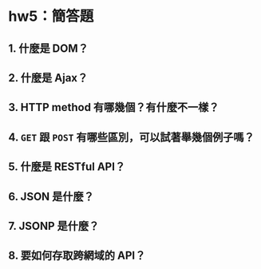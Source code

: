 # hw5：簡答題

## 1. 什麼是 DOM？
## 2. 什麼是 Ajax？
## 3. HTTP method 有哪幾個？有什麼不一樣？
## 4. `GET` 跟 `POST` 有哪些區別，可以試著舉幾個例子嗎？
## 5. 什麼是 RESTful API？
## 6. JSON 是什麼？
## 7. JSONP 是什麼？
## 8. 要如何存取跨網域的 API？
